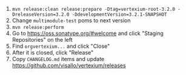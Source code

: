 1. `mvn release:clean release:prepare -Dtag=vertexium-root-3.2.0 -DreleaseVersion=3.2.0 -DdevelopmentVersion=3.2.1-SNAPSHOT`
1. Change `multimodule-test` poms to next version
1. `mvn release:perform`
1. Go to https://oss.sonatype.org/#welcome and click "Staging Repositories" on the left
1. Find `orgvertexium...` and click "Close"
1. After it is closed, click "Release"
1. Copy `CHANGELOG.md` items and update https://github.com/visallo/vertexium/releases
